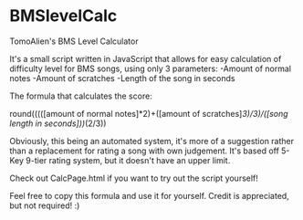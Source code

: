 # BMSlevelCalc
TomoAlien's BMS Level Calculator

It's a small script written in JavaScript that allows for easy calculation of difficulty level for BMS songs, using only 3 parameters:
-Amount of normal notes
-Amount of scratches
-Length of the song in seconds

The formula that calculates the score:

round(((([amount of normal notes]*2)+([amount of scratches]*3)/3)/([song length in seconds]))*(2/3))

Obviously, this being an automated system, it's more of a suggestion rather than a replacement for rating a song with own judgement.
It's based off 5-Key 9-tier rating system, but it doesn't have an upper limit.

Check out CalcPage.html if you want to try out the script yourself!

Feel free to copy this formula and use it for yourself. Credit is appreciated, but not required! :)
